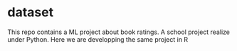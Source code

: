 # dataset
This repo contains a ML project about book ratings. A school project realize under Python. 
Here we are developping the same project in R
